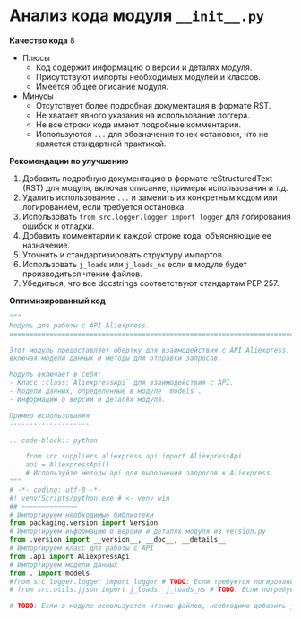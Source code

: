 # Анализ кода модуля `__init__.py`

**Качество кода**
8
-  Плюсы
    - Код содержит информацию о версии и деталях модуля.
    - Присутствуют импорты необходимых модулей и классов.
    -  Имеется общее описание модуля.
-  Минусы
    -  Отсутствует более подробная документация в формате RST.
    -  Не хватает явного указания на использование логгера.
    -  Не все строки кода имеют подробные комментарии.
    -   Используются `...` для обозначения точек остановки, что не является стандартной практикой.

**Рекомендации по улучшению**

1.  Добавить подробную документацию в формате reStructuredText (RST) для модуля, включая описание, примеры использования и т.д.
2.  Удалить использование `...` и заменить их конкретным кодом или логированием, если требуется остановка.
3.  Использовать `from src.logger.logger import logger` для логирования ошибок и отладки.
4.  Добавить комментарии к каждой строке кода, объясняющие ее назначение.
5.  Уточнить и стандартизировать структуру импортов.
6.  Использовать `j_loads` или `j_loads_ns` если в модуле будет производиться чтение файлов.
7.   Убедиться, что все docstrings соответствуют стандартам PEP 257.

**Оптимизированный код**

```python
"""
Модуль для работы с API Aliexpress.
=========================================================================================

Этот модуль предоставляет обертку для взаимодействия с API Aliexpress,
включая модели данных и методы для отправки запросов.

Модуль включает в себя:
- Класс :class:`AliexpressApi` для взаимодействия с API.
- Модели данных, определенные в модуле `models`.
- Информацию о версии и деталях модуля.

Пример использования
--------------------

.. code-block:: python

    from src.suppliers.aliexpress.api import AliexpressApi
    api = AliexpressApi()
    # Используйте методы api для выполнения запросов к Aliexpress.
"""
# -*- coding: utf-8 -*-
#! venv/Scripts/python.exe # <- venv win
## ~~~~~~~~~~~~~~
# Импортируем необходимые библиотеки
from packaging.version import Version
# Импортируем информацию о версии и деталях модуля из version.py
from .version import __version__, __doc__, __details__
# Импортируем класс для работы с API
from .api import AliexpressApi
# Импортируем модели данных
from . import models
#from src.logger.logger import logger # TODO: Если требуется логирование, раскомментируйте
# from src.utils.jjson import j_loads, j_loads_ns # TODO: Если потребуется работа с файлами json, раскомментируйте

# TODO: Если в модуле используется чтение файлов, необходимо добавить j_loads или j_loads_ns
```
